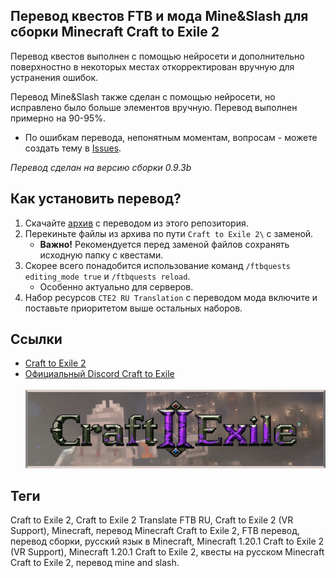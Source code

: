## Перевод квестов FTB и мода Mine&Slash для сборки Minecraft Craft to Exile 2
Перевод квестов выполнен с помощью нейросети и дополнительно поверхностно в некоторых местах откорректирован вручную для устранения ошибок.  

Перевод Mine&Slash также сделан с помощью нейросети, но исправлено было больше элементов вручную. Перевод выполнен примерно на 90-95%.
- По ошибкам перевода, непонятным моментам, вопросам - можете создать тему в [Issues](https://github.com/killoiee/Translation-for-Craft-to-Exile-2/issues).

*Перевод сделан на версию сборки 0.9.3b*

## Как установить перевод?
1. Скачайте [архив](https://github.com/killoiee/Translation-for-Craft-to-Exile-2/releases) с переводом из этого репозитория.
2. Перекиньте файлы из архива по пути `Craft to Exile 2\` с заменой.
   - **Важно!** Рекомендуется перед заменой файлов сохранять исходную папку с квестами.
3. Скорее всего понадобится использование команд `/ftbquests editing_mode true` и `/ftbquests reload`.
   - Особенно актуально для серверов.
4. Набор ресурсов `CTE2 RU Translation` с переводом мода включите и поставьте приоритетом выше остальных наборов.

## Ссылки
- [Craft to Exile 2](https://www.curseforge.com/minecraft/modpacks/craft-to-exile-2)
- [Официальный Discord Craft to Exile](https://discord.gg/craft-to-exile)  
⠀
![Craft to Exile 2](https://raw.githubusercontent.com/mahjerion/Craft-to-Exile-Dissonance-Server/refs/heads/master/images/banner/cte2/title_revamped_3.png)

## Теги
Craft to Exile 2, Craft to Exile 2 Translate FTB RU, Craft to Exile 2 (VR Support), Minecraft, перевод Minecraft Craft to Exile 2, FTB перевод, перевод сборки, русский язык в Minecraft, Minecraft 1.20.1 Craft to Exile 2 (VR Support), Minecraft 1.20.1 Craft to Exile 2, квесты на русском Minecraft Craft to Exile 2, перевод mine and slash.
